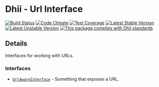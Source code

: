 # Dhii - Url Interface

[![Build Status](https://travis-ci.org/Dhii/url-interface.svg?branch=develop)](https://travis-ci.org/Dhii/url-interface)
[![Code Climate](https://codeclimate.com/github/Dhii/url-interface/badges/gpa.svg)](https://codeclimate.com/github/Dhii/url-interface)
[![Test Coverage](https://codeclimate.com/github/Dhii/url-interface/badges/coverage.svg)](https://codeclimate.com/github/Dhii/url-interface/coverage)
[![Latest Stable Version](https://poser.pugx.org/dhii/url-interface/version)](https://packagist.org/packages/dhii/url-interface)
[![Latest Unstable Version](https://poser.pugx.org/dhii/url-interface/v/unstable)](https://packagist.org/packages/dhii/url-interface)
[![This package complies with Dhii standards](https://img.shields.io/badge/Dhii-Compliant-green.svg?style=flat-square)][Dhii]

## Details
Interfaces for working with URLs.

### Interfaces
- [`UrlAwareInterface`][] - Something that exposes a URL.

[Dhii]: https://github.com/Dhii/dhii

[`UrlAwareInterface`]:                          src/UrlAwareInterface.php
